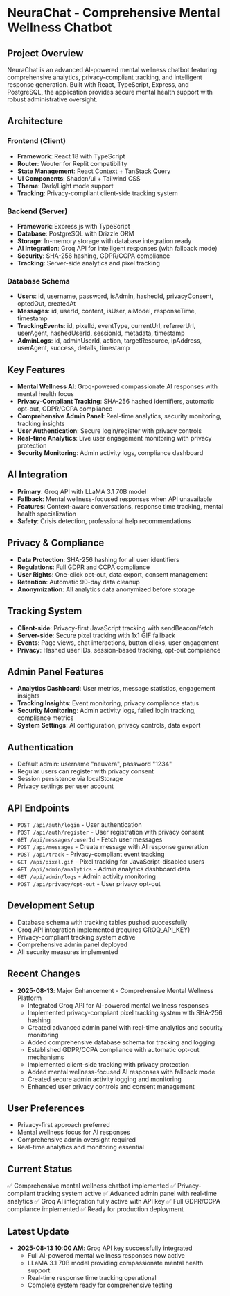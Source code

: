 # NeuraChat - Comprehensive Mental Wellness Chatbot

## Project Overview
NeuraChat is an advanced AI-powered mental wellness chatbot featuring comprehensive analytics, privacy-compliant tracking, and intelligent response generation. Built with React, TypeScript, Express, and PostgreSQL, the application provides secure mental health support with robust administrative oversight.

## Architecture

### Frontend (Client)
- **Framework**: React 18 with TypeScript
- **Router**: Wouter for Replit compatibility
- **State Management**: React Context + TanStack Query
- **UI Components**: Shadcn/ui + Tailwind CSS
- **Theme**: Dark/Light mode support
- **Tracking**: Privacy-compliant client-side tracking system

### Backend (Server)
- **Framework**: Express.js with TypeScript
- **Database**: PostgreSQL with Drizzle ORM
- **Storage**: In-memory storage with database integration ready
- **AI Integration**: Groq API for intelligent responses (with fallback mode)
- **Security**: SHA-256 hashing, GDPR/CCPA compliance
- **Tracking**: Server-side analytics and pixel tracking

### Database Schema
- **Users**: id, username, password, isAdmin, hashedId, privacyConsent, optedOut, createdAt
- **Messages**: id, userId, content, isUser, aiModel, responseTime, timestamp
- **TrackingEvents**: id, pixelId, eventType, currentUrl, referrerUrl, userAgent, hashedUserId, sessionId, metadata, timestamp
- **AdminLogs**: id, adminUserId, action, targetResource, ipAddress, userAgent, success, details, timestamp

## Key Features
- **Mental Wellness AI**: Groq-powered compassionate AI responses with mental health focus
- **Privacy-Compliant Tracking**: SHA-256 hashed identifiers, automatic opt-out, GDPR/CCPA compliance
- **Comprehensive Admin Panel**: Real-time analytics, security monitoring, tracking insights
- **User Authentication**: Secure login/register with privacy controls
- **Real-time Analytics**: Live user engagement monitoring with privacy protection
- **Security Monitoring**: Admin activity logs, compliance dashboard

## AI Integration
- **Primary**: Groq API with LLaMA 3.1 70B model
- **Fallback**: Mental wellness-focused responses when API unavailable
- **Features**: Context-aware conversations, response time tracking, mental health specialization
- **Safety**: Crisis detection, professional help recommendations

## Privacy & Compliance
- **Data Protection**: SHA-256 hashing for all user identifiers
- **Regulations**: Full GDPR and CCPA compliance
- **User Rights**: One-click opt-out, data export, consent management
- **Retention**: Automatic 90-day data cleanup
- **Anonymization**: All analytics data anonymized before storage

## Tracking System
- **Client-side**: Privacy-first JavaScript tracking with sendBeacon/fetch
- **Server-side**: Secure pixel tracking with 1x1 GIF fallback
- **Events**: Page views, chat interactions, button clicks, user engagement
- **Privacy**: Hashed user IDs, session-based tracking, opt-out compliance

## Admin Panel Features
- **Analytics Dashboard**: User metrics, message statistics, engagement insights
- **Tracking Insights**: Event monitoring, privacy compliance status
- **Security Monitoring**: Admin activity logs, failed login tracking, compliance metrics
- **System Settings**: AI configuration, privacy controls, data export

## Authentication
- Default admin: username "neuvera", password "1234"
- Regular users can register with privacy consent
- Session persistence via localStorage
- Privacy settings per user account

## API Endpoints
- `POST /api/auth/login` - User authentication
- `POST /api/auth/register` - User registration with privacy consent
- `GET /api/messages/:userId` - Fetch user messages
- `POST /api/messages` - Create message with AI response generation
- `POST /api/track` - Privacy-compliant event tracking
- `GET /api/pixel.gif` - Pixel tracking for JavaScript-disabled users
- `GET /api/admin/analytics` - Admin analytics dashboard data
- `GET /api/admin/logs` - Admin activity monitoring
- `POST /api/privacy/opt-out` - User privacy opt-out

## Development Setup
- Database schema with tracking tables pushed successfully
- Groq API integration implemented (requires GROQ_API_KEY)
- Privacy-compliant tracking system active
- Comprehensive admin panel deployed
- All security measures implemented

## Recent Changes
- **2025-08-13**: Major Enhancement - Comprehensive Mental Wellness Platform
  - Integrated Groq API for AI-powered mental wellness responses
  - Implemented privacy-compliant pixel tracking system with SHA-256 hashing
  - Created advanced admin panel with real-time analytics and security monitoring
  - Added comprehensive database schema for tracking and logging
  - Established GDPR/CCPA compliance with automatic opt-out mechanisms
  - Implemented client-side tracking with privacy protection
  - Added mental wellness-focused AI responses with fallback mode
  - Created secure admin activity logging and monitoring
  - Enhanced user privacy controls and consent management

## User Preferences
- Privacy-first approach preferred
- Mental wellness focus for AI responses
- Comprehensive admin oversight required
- Real-time analytics and monitoring essential

## Current Status
✅ Comprehensive mental wellness chatbot implemented
✅ Privacy-compliant tracking system active
✅ Advanced admin panel with real-time analytics
✅ Groq AI integration fully active with API key
✅ Full GDPR/CCPA compliance implemented
✅ Ready for production deployment

## Latest Update
- **2025-08-13 10:00 AM**: Groq API key successfully integrated
  - Full AI-powered mental wellness responses now active
  - LLaMA 3.1 70B model providing compassionate mental health support
  - Real-time response time tracking operational
  - Complete system ready for comprehensive testing
